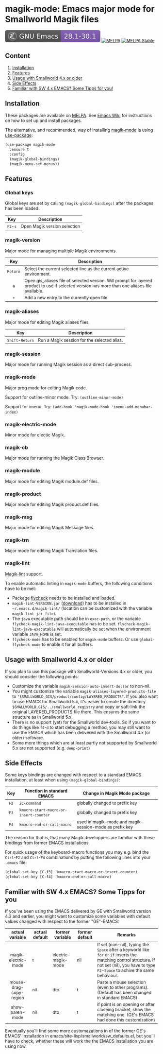 # magik-mode: Emacs major mode for Smallworld Magik files

[![GNU Emacs](https://raw.githubusercontent.com/minad/corfu/screenshots/emacs.svg)](https://www.gnu.org/software/emacs/) [![MELPA](https://melpa.org/packages/magik-mode-badge.svg)](https://melpa.org/#/magik-mode) [![MELPA Stable](https://stable.melpa.org/packages/magik-mode-badge.svg)](https://stable.melpa.org/#/magik-mode)

## Content

1. [Installation](#installation)
2. [Features](#features)
3. [Usage with Smallworld 4.x or older](#usage-with-smallworld-4x-or-older)
4. [Side Effects](#side-effects)
5. [Familiar with SW 4.x EMACS? Some Tipps for you!](#familiar-with-sw-4x-emacs-some-tipps-for-you)

## Installation

These packages are available on [MELPA](https://melpa.org/).
See [Emacs Wiki](https://www.emacswiki.org/emacs/InstallingPackages) for instructions on how to set up and install packages.

The alternative, and recommended, way of installing [magik-mode](https://github.com/roadrunner1776/magik) is using [use-package](https://github.com/jwiegley/use-package):

```emacs-lisp
(use-package magik-mode
  :ensure t
  :config
  (magik-global-bindings)
  (magik-menu-set-menus))
```

## Features

### Global keys

Global keys are set by calling `(magik-global-bindings)` after the packages has been loaded.

| Key | Description |
| :---: | --- |
| `F2`-`s` | Open Magik version selection |

### magik-version

Major mode for managing multiple Magik environments.

| Key | Description |
| :---: | --- |
| `Return` | Select the current selected line as the current active environment. |
| `a` | Open gis_aliases file of selected version. Will prompt for layered product to use if selected version has more than one aliases file available. |
| `+` | Add a new entry to the currently open file. |

### magik-aliases

Major mode for editing Magik aliases files.

| Key | Description |
| :---: | --- |
| `Shift`-`Return` | Run a Magik session for the selected alias. |

### magik-session

Major mode for running Magik session as a direct sub-process.

### magik-mode

Major prog mode for editing Magik code.

Support for outline-minor mode. Try: `(outline-minor-mode)`

Support for imenu. Try: `(add-hook 'magik-mode-hook 'imenu-add-menubar-index)`

### magik-electric-mode

Minor mode for electic Magik.

### magik-cb

Major mode for running the Magik Class Browser.

### magik-module

Major mode for editing Magik module.def files.

### magik-product

Major mode for editing Magik product.def files.

### magik-msg

Major mode for editing Magik Message files.

### magik-trn

Major mode for editing Magik Translation files.

### magik-lint

[Magik-lint](https://github.com/StevenLooman/sonar-magik/tree/master/magik-lint) support.

To enable automatic linting in `magik-mode` buffers, the following conditions have to be met:

* Package [flycheck](https://flycheck.org) needs to be installed and loaded.
* `magik-lint-VERSION.jar` ([download](https://github.com/StevenLooman/sonar-magik/releases)) has to be installed in `~/.emacs.d/magik-lint/` (location can be customized with the variable `magik-lint-jar-file`).
* The `java` executable path should be in `exec-path`, or the variable `flycheck-magik-lint-java-executable` has to be set. `flycheck-magik-lint-java-executable` will automatically be set when the environment variable `JAVA_HOME` is set.
* `flycheck-mode` has to be enabled for `magik-mode` buffers. Or use `global-flycheck-mode` to enable it for all buffers.

## Usage with Smallworld 4.x or older

If you plan to use this package with Smallworld-Versions 4.x or older, you should consider the following points:

* Customize the variable `magik-session-auto-insert-dollar` to non-nil.
* You might customize the variable `magik-aliases-layered-products-file` to `"$SMALLWORLD_GIS/product/config/LAYERED_PRODUCTS"`.
If you also want to use EMACS for Smallworld 5.x, it's easier to create the directory `$SMALLWORLD_GIS/../smallworld_registry` and copy or soft-link the original LAYERED_PRODUCTS file there. This ensures the same structure as in Smallworld 5.x.
* There is no support (yet) for the Smallworld dev-tools. So if you want to do things like `f4`-`d` to start debugging a method, you may still want to use the EMACS which has been delivered with the Smallworld 4.x (or older) software.
* Some more things which are at least partly not supported by Smallworld 5.x are not supported (e.g. `deep-print`)

## Side Effects

Some keys bindings are changed with respect to a standard EMACS installation, at least when using `(magik-global-bindings)`:

| Key | Function in standard EMACS | Change in Magik Mode package |
| :---: | --- | --- |
| `F2` | `2C-command`| globally changed to prefix key |
| `F3` | `kmacro-start-macro-or-insert-counter` | globally changed to prefix key |
| `F4` | `kmacro-end-or-call-macro` | used in magik-mode and magik-session-mode as prefix key |

The reason for that is, that many Magik developpers are familiar with these bindings from former EMACS installations.

For quick usage of the keyboard-macro functions you may e.g. bind the `Ctrl`-`F2` and `Ctrl`-`F4` combinations by putting the following lines into your  `.emacs` file:

```emacs-lisp
(global-set-key [C-f3] 'kmacro-start-macro-or-insert-counter)
(global-set-key [C-f4] 'kmacro-end-or-call-macro)
```

## Familiar with SW 4.x EMACS? Some Tipps for you

If you've been using the EMACS delivered by GE with Smallworld version 4.3 and earlier, you might want to customize some variables with default values changed with respect to the former "GE"-EMACS:

| actual variable | actual default | former variable | former default | Remarks |
| :---: | --- | --- | --- | --- |
| magik-electric-mode | t | electric-magik-mode | nil | If set (non-nil), typing the `Space` after a keyworld like `for` or `if` inserts the matching control structure. If not set (nil), you have to type `F2`-`Space` to achive the same behaviour. |
| mouse-drag-copy-region | nil | dto. | t | Paste a mouse selection (even to other programs). (Default has been changed in standard EMACS) |
| show-paren-mode | nil | dto | t | if point is on opening or after closeing bracket, show the matching one. (GE's EMACS had done this customization) |

Eventually you'll find some more customazations in of the former GE's EMACS' installation in emacs/site-lisp/smallworld/sw_defaults.el, but you'll have to check, whether these will work the the EMACS installation you are using now.
